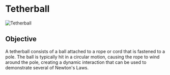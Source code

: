 # Tetherball
![Tetherball](images/tetherball.jpg)
## Objective
A tetherball consists of a ball attached to a rope or cord that is fastened to a pole. The ball is typically hit in a circular motion, causing the rope to wind around the pole, creating a dynamic interaction that can be used to demonstrate several of Newton's Laws.
